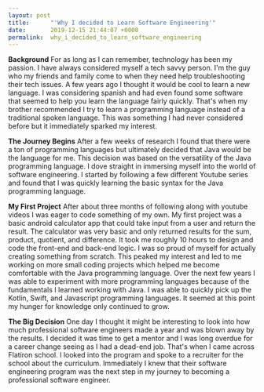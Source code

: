 ```yaml
---
layout: post
title:      "'Why I decided to Learn Software Engineering'"
date:       2019-12-15 21:44:07 +0000
permalink:  why_i_decided_to_learn_software_engineering
---
```



**Background**
For as long as I can remember, technology has been my passion. I have always considered myself a tech savvy person. I'm the guy who my friends and family come to when they need help troubleshooting their tech issues. A few years ago I thought it would be cool to learn a new language. I was considering spanish and had even found some software that seemed to help you learn the language fairly quickly. That's when my brother recommended I try to learn a programming language instead of a traditional spoken language. This was something I had never considered before but it immediately sparked my interest. 

**The Journey Begins**
After a few weeks of research I found that there were a ton of programming languages but ultimately decided that Java would be the language for me. This decision was based on the versatility of the Java programming language. I dove straight in immersing myself into the world of software engineering. I started by following a few different Youtube series and found that I was quickly learning the basic syntax for the Java programming language. 

**My First Project**
After about three months of following along with youtube videos I was eager to code something of my own. My first project was a basic android calculator app that could take input from a user and return the result. The calculator was very basic and only returned results for the sum, product, quotient, and difference. It took me roughly 10 hours to design and code the front-end and back-end logic. I was so proud of myself for actually creating something from scratch. This peaked my interest and led to me working on more small coding projects which helped me become comfortable with the Java programming language. Over the next few years I was able to experiment with more programming languages because of the fundamentals I learned working with Java. I was able to quickly pick up the  Kotlin, Swift, and Javascript programming languages. It seemed at this point my hunger for knowledge only continued to grow. 

**The Big Decision**
One day I thought it might be interesting to look into how much professional software engineers made a year and was blown away by the results. I decided it was time to get a mentor and I was long overdue for a career change seeing as I had a dead-end job. That's when I came across Flatiron school. I looked into the program and spoke to a recruiter for the school about the curriculum. Immediately I knew that their software engineering program was the next step in my journey to becoming a professional software engineer.  

